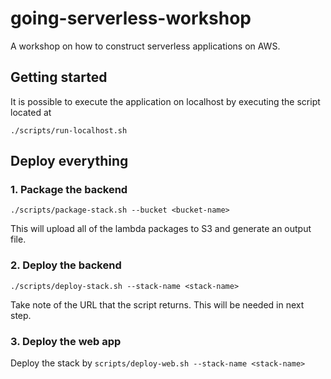 # going-serverless-workshop
A workshop on how to construct serverless applications on AWS. 


## Getting started

It is possible to execute the application on localhost by executing the script located at

```
./scripts/run-localhost.sh 
```


## Deploy everything

### 1. Package the backend

```
./scripts/package-stack.sh --bucket <bucket-name>
```

This will upload all of the lambda packages to S3 and generate an output file.


### 2. Deploy the backend

```
./scripts/deploy-stack.sh --stack-name <stack-name>
```

Take note of the URL that the script returns. This will be needed in next step.


### 3. Deploy the web app

Deploy the stack by `scripts/deploy-web.sh --stack-name <stack-name>`
